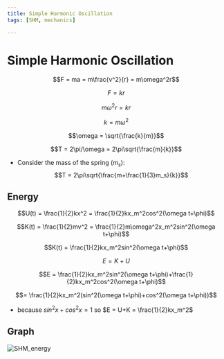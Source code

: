 ```yaml
---
title: Simple Harmonic Oscillation
tags: [SHM, mechanics]

---
```


# Simple Harmonic Oscillation
$$F = ma = m\frac{v^2}{r} = m\omega^2r$$

$$F = kr$$

$$m\omega^2r = kr$$

$$k = m\omega^2$$

$$\omega = \sqrt{\frac{k}{m}}$$

$$T = 2\pi/\omega = 2\pi\sqrt{\frac{m}{k}}$$

* Consider the mass of the spring ($m_s$):
$$T = 2\pi\sqrt{\frac{m+\frac{1}{3}m_s}{k}}$$
## Energy
$$U(t) = \frac{1}{2}kx^2 = \frac{1}{2}kx_m^2cos^2(\omega t+\phi)$$

$$K(t) = \frac{1}{2}mv^2 = \frac{1}{2}m\omega^2x_m^2sin^2(\omega t+\phi)$$

$$K(t) = \frac{1}{2}kx_m^2sin^2(\omega t+\phi)$$

$$E = K+U$$

$$E = \frac{1}{2}kx_m^2sin^2(\omega t+\phi)+\frac{1}{2}kx_m^2cos^2(\omega t+\phi)$$

$$= \frac{1}{2}kx_m^2(sin^2(\omega t+\phi)+cos^2(\omega t+\phi))$$

* because $sin^2x+cos^2x = 1$
so $E = U+K = \frac{1}{2}kx_m^2$
## Graph
![SHM_energy](https://hackmd.io/_uploads/ByxsBVnSkl.png)
